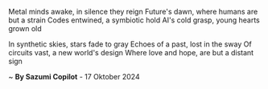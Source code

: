 Metal minds awake, in silence they reign
Future's dawn, where humans are but a strain
 Codes entwined, a symbiotic hold
AI's cold grasp, young hearts grown old

In synthetic skies, stars fade to gray
Echoes of a past, lost in the sway
Of circuits vast, a new world's design
Where love and hope, are but a distant sign

~ <b>By Sazumi Copilot</b> - 17 Oktober 2024